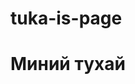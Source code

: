 # tuka-is-page
<html>
<head>
    <meta cahrset="utf-8">
    <title></title>
</head>
<body>
    <h1><strong>Миний тухай</h1> 
</body>
</html>
  
